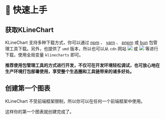 # 🚀 快速上手

## 获取KLineChart

KLineChart 支持多种下载方式，你可以通过 [npm](https://www.npmjs.com) 、 [yarn](https://github.com/yarnpkg/yarn) 、 [pnpm](https://pnpm.io/zh/) 或 [bun](https://bun.sh) 包管理工具下载。另外，也提供了 `umd` 版本，所以也可以从 `cdn` 网站 [![](https://img.shields.io/badge/unpkg-lastest-blue)](https://unpkg.com/browse/klinecharts/dist/umd/klinecharts.min.js) 或 [![](https://data.jsdelivr.com/v1/package/npm/klinecharts/badge)](https://www.jsdelivr.com/package/npm/klinecharts) 等进行下载，使用全局变量 `klinecharts` 即可。

<strong>推荐使用包管理工具的方式进行开发，不仅可在开发环境轻松调试，也可放心地在生产环境打包部署使用，享受整个生态圈和工具链带来的诸多好处。</strong>

<!-- @include: @/components/quick-start/download.md -->


## 创建第一个图表
KLineChart 不受前端框架限制，所以你可以在任何一个前端框架中使用。
<!--@include: @/components/quick-start/create-chart/index.md-->

这样你的第一个图表就创建完成了。
